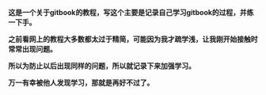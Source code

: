 **这是一个关于gitbook的教程，写这个主要是记录自己学习gitbook的过程，并练一下手。**

**之前看网上的教程大多数都太过于精简，可能因为我才疏学浅，让我刚开始接触时常常出现问题。**

**所以为防止以后出现同样的问题，所以就记录下来加强学习。**

**万一有幸被他人发现学习，那就是再好不过了。**

